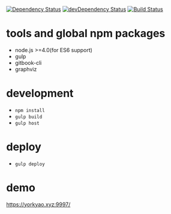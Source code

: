 [![Dependency Status](https://david-dm.org/plantain-00/SubsNoti-doc.svg)](https://david-dm.org/plantain-00/SubsNoti-doc)
[![devDependency Status](https://david-dm.org/plantain-00/SubsNoti-doc/dev-status.svg)](https://david-dm.org/plantain-00/SubsNoti-doc#info=devDependencies)
[![Build Status](https://travis-ci.org/plantain-00/SubsNoti-doc.svg?branch=master)](https://travis-ci.org/plantain-00/SubsNoti-doc)

# tools and global npm packages

+ node.js >=4.0(for ES6 support)
+ gulp
+ gitbook-cli
+ graphviz

# development

+ `npm install`
+ `gulp build`
+ `gulp host`

# deploy

+ `gulp deploy`

# demo

https://yorkyao.xyz:9997/
